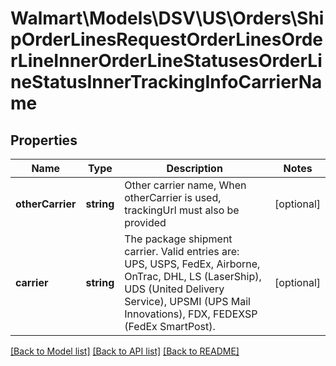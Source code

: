 # Walmart\Models\DSV\US\Orders\ShipOrderLinesRequestOrderLinesOrderLineInnerOrderLineStatusesOrderLineStatusInnerTrackingInfoCarrierName

## Properties

Name | Type | Description | Notes
------------ | ------------- | ------------- | -------------
**otherCarrier** | **string** | Other carrier name, When otherCarrier is used, trackingUrl must also be provided | [optional]
**carrier** | **string** | The package shipment carrier. Valid entries are: UPS, USPS, FedEx, Airborne, OnTrac, DHL, LS (LaserShip), UDS (United Delivery Service), UPSMI (UPS Mail Innovations), FDX, FEDEXSP (FedEx SmartPost). | [optional]


[[Back to Model list]](./) [[Back to API list]](../../../../../README.md#supported-apis) [[Back to README]](../../../../../README.md)
